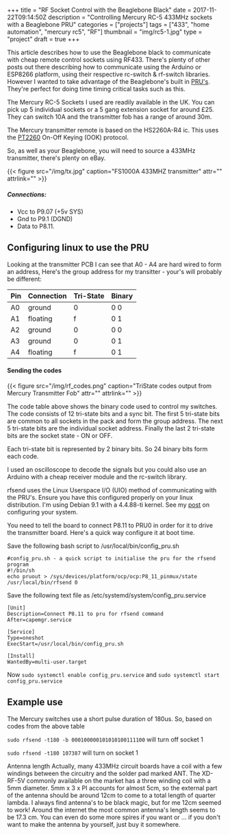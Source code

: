 +++
title = "RF Socket Control with the Beaglebone Black"
date = 2017-11-22T09:14:50Z
description = "Controlling Mercury RC-5 433MHz sockets with a Beaglebone PRU"
categories = ["projects"]
tags = ["433", "home automation", "mercury rc5", "RF"]
thumbnail = "img/rc5-1.jpg"
type = "project"
draft = true
+++

This article describes how to use the Beaglebone black to communicate with cheap remote control
sockets using RF433. There's plenty of other posts out there describing how to communicate using
the Arduino or ESP8266 platform, using their respective rc-switch & rf-switch libraries. However
I wanted to take advantage of the Beaglebone's built in [PRU's](/post/pru/). They're perfect for
doing time timing critical tasks such as this.

The Mercury RC-5 Sockets I used are readily available in the UK. You can pick up 5 individual sockets
or a 5 gang extension socket for around £25. They can switch 10A and the transmitter fob
has a range of around 30m.


The Mercury transmitter remote is based on the HS2260A-R4 ic. This uses the [PT2260](http://www.princeton.com.tw/Portals/0/Product/PT2260_4.pdf)
On-Off Keying (OOK) protocol.


So, as well as your Beaglebone, you will need to source a 433MHz transmitter, there's plenty on eBay.

{{< figure src="/img/tx.jpg" caption="FS1000A 433MHZ transmitter" attr="" attrlink="" >}}

##### Connections:

 * Vcc to P9.07 (+5v SYS)
 * Gnd to P9.1 (DGND)
 * Data to P8.11.


## Configuring linux to use the PRU

Looking at the transmitter PCB I can see that A0 - A4 are hard wired to form an address, Here's the
group address for my transitter - your's will probably be different:

Pin |Connection |Tri-State| Binary
 ---|----------|----------|----
 A0 | ground   | 0 | 0 0
 A1 | floating | f | 0 1
 A2 | ground   | 0 | 0 0
 A3 | ground   | 0 | 0 1
 A4 | floating | f | 0 1



#### Sending the codes

{{< figure src="/img/rf_codes.png" caption="TriState codes output from Mercury Transmitter Fob" attr="" attrlink="" >}}

The code table above shows the binary code used to control my switches.
The code consists of 12 tri-state bits and a sync bit.
The first 5 tri-state bits are common to all sockets in the pack and form the group address.
The next 5 tri-state bits are the individual socket address.
Finally the last 2 tri-state bits are the socket state - ON or OFF.

Each tri-state bit is represented by 2 binary bits. So 24 binary bits
form each code.

I used an oscilloscope to decode the signals but you could also use an Arduino
with a cheap receiver module and the rc-switch library.


rfsend uses the Linux Userspace I/O (UIO) method of communicating with the PRU's. Ensure
you have this configured properly on your linux distribution. I'm using Debian 9.1
with a 4.4.88-ti kernel. See my [post](/post/pru/) on configuring your system.

You need to tell the board to connect P8.11 to PRU0 in order for it to
drive the transmitter board. Here's a quick way configure it at boot time.

Save the following bash script to /usr/local/bin/config_pru.sh

```
#config_pru.sh - a quick script to initialise the pru for the rfsend program
#!/bin/sh
echo pruout > /sys/devices/platform/ocp/ocp:P8_11_pinmux/state
/usr/local/bin/rfsend 0
```

Save the following text file as /etc/systemd/system/config_pru.service
```
[Unit]
Description=Connect P8.11 to pru for rfsend command
After=capemgr.service

[Service]
Type=oneshot
ExecStart=/usr/local/bin/config_pru.sh

[Install]
WantedBy=multi-user.target
```

Now ```sudo systemctl enable config_pru.service```
and ```sudo systemctl start config_pru.service``` 

## Example use
The Mercury switches use a short pulse duration of 180us.
So, based on codes from the above table

```sudo rfsend -t180 -b 000100000101010100111100``` will turn off socket 1

```sudo rfsend -t180 107387``` will turn on socket 1





Antenna length
Actually, many 433MHz circuit boards have a coil with a few windings between the circuitry and the solder pad marked ANT. The XD-RF-5V commonly available on the market has a three winding coil with a 5mm diameter. 5mm x 3 x PI accounts for almost 5cm, so the external part of the antenna should be around 12cm to come to a total length of quarter lambda.
I always find antenna's to be black magic, but for me 12cm seemed to work! Around the internet the most common antenna's length seems to be 17.3 cm.
You can even do some more spires if you want or ... if you don't want to make the antenna by yourself, just buy it somewhere.

